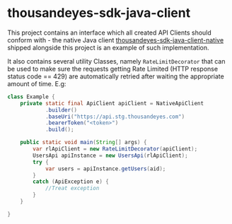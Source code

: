 # thousandeyes-sdk-java-client

This project contains an interface which all created API Clients should conform with - the native
Java
client [thousandeyes-sdk-java-client-native](https://github.com/thousandeyes/thousandeyes-sdk-java/tree/main/thousandeyes-sdk-java-client-native)
shipped alongside this project is an example of such implementation.

It also contains several utility Classes, namely `RateLimitDecorator` that can be used to make sure
the requests getting Rate Limited (HTTP response status code == 429) are automatically retried after
waiting the appropriate amount of time. E.g:

````java
class Example {
    private static final ApiClient apiClient = NativeApiClient
            .builder()
            .baseUri("https://api.stg.thousandeyes.com")
            .bearerToken("<token>")
            .build();

    public static void main(String[] args) {
        var rlApiClient = new RateLimitDecorator(apiClient);
        UsersApi apiInstance = new UsersApi(rlApiClient);
        try {
            var users = apiInstance.getUsers(aid);
        }
        catch (ApiException e) {
            //Treat exception
        }
    }

}
````





